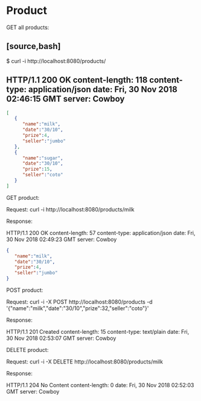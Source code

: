 # Product

GET all products:

[source,bash]
----
$ curl -i http://localhost:8080/products/

HTTP/1.1 200 OK
content-length: 118
content-type: application/json
date: Fri, 30 Nov 2018 02:46:15 GMT
server: Cowboy
----

```json
[
   {
      "name":"milk",
      "date":"30/10",
      "prize":4,
      "seller":"jumbo"
   },
   {
      "name":"sugar",
      "date":"30/10",
      "prize":15,
      "seller":"coto"
   }
]
```

GET product:

Request: curl -i http://localhost:8080/products/milk

Response:

HTTP/1.1 200 OK
content-length: 57
content-type: application/json
date: Fri, 30 Nov 2018 02:49:23 GMT
server: Cowboy
```json
{
   "name":"milk",
   "date":"30/10",
   "prize":4,
   "seller":"jumbo"
}
```

POST product:

Request: curl -i -X POST http://localhost:8080/products -d '{"name":"milk","date":"30/10","prize":32,"seller":"coto"}'

Response:

HTTP/1.1 201 Created
content-length: 15
content-type: text/plain
date: Fri, 30 Nov 2018 02:53:07 GMT
server: Cowboy

DELETE product:

Request: curl -i -X DELETE http://localhost:8080/products/milk

Response:

HTTP/1.1 204 No Content
content-length: 0
date: Fri, 30 Nov 2018 02:52:03 GMT
server: Cowboy
